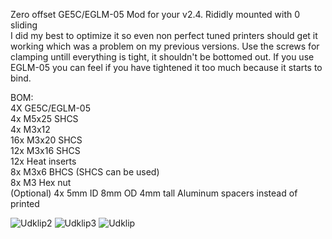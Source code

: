 Zero offset GE5C/EGLM-05 Mod for your v2.4. Rididly mounted with 0 sliding  
I did my best to optimize it so even non perfect tuned printers should get it working which was a problem on my previous versions.
Use the screws for clamping untill everything is tight, it shouldn't be bottomed out. If you use EGLM-05 you can feel if you have tightened it too much because it starts to bind.

BOM:  
4X GE5C/EGLM-05  
4x M5x25 SHCS  
4x M3x12  
16x M3x20 SHCS  
12x M3x16 SHCS  
12x Heat inserts  
8x M3x6 BHCS (SHCS can be used)  
8x M3 Hex nut  
(Optional) 4x 5mm ID 8mm OD 4mm tall Aluminum spacers instead of printed


![Udklip2](https://github.com/TorxFighter/Voron-Mods/assets/58269052/e9b537e6-c038-431b-886f-ccd1ea9e8e4a)
![Udklip3](https://github.com/TorxFighter/Voron-Mods/assets/58269052/eea95f11-9604-4ab8-b40c-991dae819881)
![Udklip](https://github.com/TorxFighter/Voron-Mods/assets/58269052/6252fbee-5b82-464d-9237-96e4dc4485ad)
